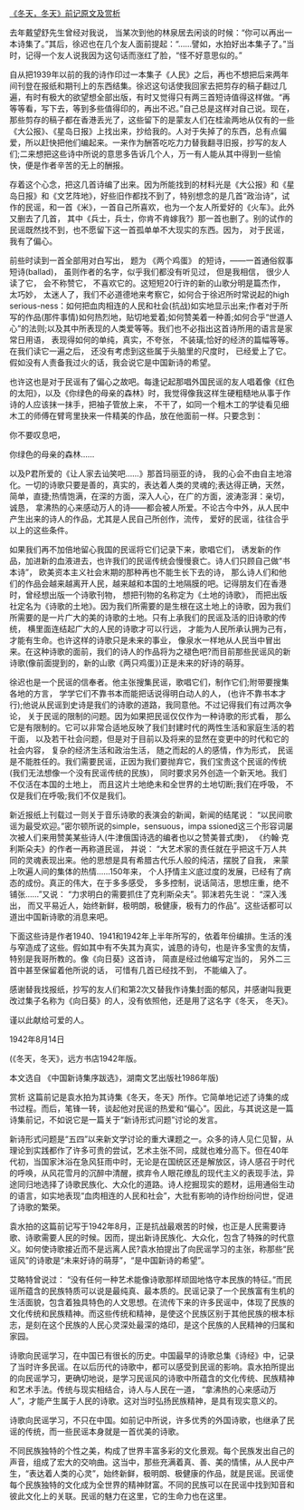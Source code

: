 [《冬天，冬天》前记原文及赏析](https://www.vrrw.net/wx/14472.html)

去年戴望舒先生曾经对我说， 当某次到他的林泉居去闲谈的时候：“你可以再出一本诗集了。”其后，徐迟也在几个友人面前提起：“……譬如，水拍好出本集子了。”当时，记得一个友人说我因为这句话而涨红了脸，“怪不好意思似的。”

自从把1939年以前的我的诗作印过一本集子《人民》之后，再也不想把后来两年间刊登在报纸和期刊上的东西结集。徐迟这句话使我回家去把剪存的稿子翻过几遍，有时有极大的欲望想全部出版，有时又觉得只有两三首短诗值得这样做。“再等等看，写下去，等到多些值得印的，再出不迟。”自己总是这样对自己说。现在，那些剪存的稿子都在香港丢光了，这些留下的是蒙友人们在桂渝两地从仅有的一些《大公报》、《星岛日报》上找出来，抄给我的。人对于失掉了的东西，总有点偏爱，所以赶快把他们编起来。一来作为酬答吃吃力力替我翻寻旧报，抄写的友人们;二来想把这些诗中所说的意思多告诉几个人，万一有人能从其中得到一些愉快，便是作者辛苦的无上的酬报。

存着这个心念，把这几首诗编了出来。因为所能找到的材料光是《大公报》和《星岛日报》和《文艺阵地》，好些旧作都找不到了，特别想念的是几首“政治诗”，试作的民谣，和一首《米》，一首自己所喜欢，也为一个友人所爱好的《火车》。此外又删去了几首， 其中《兵士，兵士，你肯不肯嫁我?》那一首也删了。别的试作的民谣既然找不到，也不愿留下这一首孤单单不大现实的东西。因为， 对于民谣， 我有了偏心。

前些时读到一首全部用对白写出， 题为 《两个鸡蛋》 的短诗，——一首通俗叙事短诗(ballad)， 虽则作者的名字，似乎我们都没有听见过， 但是我相信， 很少人读了它， 会不称赞它， 不喜欢它的。这短短20行许的新的山歌分明是篇杰作， 太巧妙， 太迷人了，我们不必道德地来考察它，如何合于徐迟所时常说起的high serious-ness：如何把血肉相连的人民和社会(抗战)如实地显示出来;作者对于所写的作品(那件事情)如何热烈地，贴切地爱着;如何赞美着一种善;如何合乎“世道人心”的法则;以及其中所表现的人类爱等等。我们也不必指出这首诗所用的语言是家常日用语， 表现得如何的单纯，真实，不夸张， 不装璜;恰好的经济的篇幅等等。在我们读它一遍之后， 还没有考虑到这些属于头脑里的尺度时， 已经爱上了它。假如没有人责备我过火的话，我会说它是中国新诗的希望。

也许这也是对于民谣有了偏心之故吧。每逢记起那唱外国民谣的友人唱着像《红色的太阳》，以及《你绿色的母亲的森林》时，我觉得像我这样生硬粗糙地从事于作诗的人应该抹一抹手，把袖子管放上来， 不干了，如同一个粗木工的学徒看见细木工的师傅在臂弯里抉来一件精美的作品，放在他面前一样。只要念到：

你不要叹息吧，

你绿色的母亲的森林……

以及P君所爱的《让人家去讪笑吧……》那首玛丽亚的诗， 我的心会不由自主地溶化。一切的诗歌只要是善的，真实的，表达着人类的灵魂的;表达得正确，天然， 简单，直捷;热情饱满，在深的方面，深入人心，在广的方面，波涛澎湃：亲切，诚恳， 拿沸热的心来感动万人的诗——都会被人所爱。不论古今中外，从人民中产生出来的诗人的作品，尤其是人民自己所创作，流传， 爱好的民谣，往往合乎以上的这些条件。

如果我们再不加倍地留心我国的民谣将它们记录下来，歌唱它们， 诱发新的作品，加进新的血液进去，也许我们的民谣传统会慢慢衰亡。诗人们只顾自己做“书本诗”， 欧美资本主义社会末期的那种再也不能生长下去的诗， 那么诗人们和他们的作品会越来越离开人民，越来越和本国的土地隔膜的吧。记得朋友们在香港时，曾经想出版一个诗歌刊物， 想把刊物的名称定为《土地的诗歌》， 而把出版社定名为《诗歌的土地》。因为我们所需要的是生根在这土地上的诗歌，因为我们所需要的是一片广大的美的诗歌的土地。只有上承我们的民谣及活的旧诗歌的传统， 横里面连结起广大的人民的诗歌才可以行远， 才能为人民所承认拥为己有， 才能有生命。也许这样的诗歌只是未来的事业， 像泉水一样地从人民当中冒出来。在这种诗歌的面前，我们的诗人的作品将为之褪色吧?而目前那些民谣风的新诗歌(像前面提到的，新的山歌《两只鸡蛋》)正是未来的好诗的萌芽。

徐迟也是一个民谣的信奉者。他主张搜集民谣，歌唱它们，制作它们;附带要搜集各地的方言， 学学它们不靠书本而能把话说得明白动人的人， (也许不靠书本才行);他说从民谣到史诗是我们的诗歌的道路，我同意他。不过记得我们有过两次争论， 关于民谣的限制的问题。因为如果把民谣仅仅作为一种诗歌的形式看， 那么它是有限制的。它可以非常合适地反映了我们封建时代的两性生活和家庭生活的若干面， 以及若干社会问题，但是对于目前以及将来的显然在变更中的时代和它的社会内容， 复杂的经济生活和政治生活， 随之而起的人的感情，作为形式， 民谣是不能胜任的。我们需要民谣，正因为我们要抛弃它，我们宝贵这个民谣的传统(我们无法想像一个没有民谣传统的民族)， 同时要求另外创造一个新天地。我们不仅活在本国的土地上， 而且这片土地绝未和全世界的土地切断;我们在呼吸， 不仅是我们在呼吸;我们不仅是我们。

新近报纸上刊载过一则关于音乐诗歌的表演会的新闻，新闻的结尾说： “以民间歌谣为最受欢迎。”密尔顿所说的simple，sensuous，impa ssioned这三个形容词屡次被人们来用赞美某些诗人(牛津俄国诗选的编者也以之赞美普式庚)， 《约翰·克利斯朵夫》的作者一再称道民谣， 并说： “大艺术家的责任就在乎把这千万人共同的灵魂表现出来。他的思想是具有希腊古代乐人般的纯洁，摆脱了自我， 来蒙上吹遍人间的集体的热情……150年来， 个人抒情主义底过度的发展，已经有了病态的成份。真正的伟大，在于多多感受， 多多控制，说话简洁，思想庄重，绝不铺张……”又说： “力求明白的需要抓住了克利斯朵夫”。郭沫若先生说： “深入浅出， 而又平易近人，始终新鲜，极明朗，极健康，极有力的作品”。这些话都可以道出中国新诗歌的消息来吧。

下面这些诗是作者1940、1941和1942年上半年所写的，依着年份编排。生活的浅与窄造成了这些。假如其中有不失其为真实，诚恳的诗句，也是许多宝贵的友情，特别是我哥所教的。像《向日葵》这首诗， 简直是经过他编写定当的， 另外二三首中甚至保留着他所说的话， 可惜有几首已经找不到， 不能编入了。

感谢替我找报纸，抄写的友人们和第2次又替我作诗集封面的郁风，并感谢叫我更改过集子名称为《向日葵》的人，没有依照他，还是用了这名字《冬天， 冬天》。

谨以此献给可爱的人。

1942年8月14日



(《冬天，冬天》，远方书店1942年版。

本文选自 《中国新诗集序跋选》，湖南文艺出版社1986年版)

赏析 这篇前记是袁水拍为其诗集《冬天，冬天》所作。它简单地记述了诗集的成书过程。而后，笔锋一转，谈起他对民谣的热爱和“偏心”。因此，与其说这是一篇诗集前记，不如说它是一篇关于“新诗形式问题”讨论的发言。

新诗形式问题是“五四”以来新文学讨论的重大课题之一。众多的诗人见仁见智，从理论到实践都作了许多可贵的尝试，艺术主张不同，成就也难分高下。但在40年代初，当国家沐浴在急风狂雨中时，无论是在国统区还是解放区，诗人感召于时代的呼唤，从风花雪月的沉醉中清醒，摈弃令人眼花缭乱的现代主义的表现手法，异途同归地选择了诗歌民族化、大众化的道路。诗人挖掘现实的题材，运用通俗生动的语言，如实地表现“血肉相连的人民和社会”，大批有影响的诗作纷纷问世，促进了诗歌的繁荣。

袁水拍的这篇前记写于1942年8月，正是抗战最艰苦的时候，也正是人民需要诗歌、诗歌需要人民的时候。因而，提出新诗民族化、大众化，包含了特殊的时代意义。如何使诗歌接近而不是远离人民?袁水拍提出了向民谣学习的主张，称那些“民谣风”的诗歌是“未来好诗的萌芽”，“是中国新诗的希望”。

艾略特曾说过： “没有任何一种艺术能像诗歌那样顽固地恪守本民族的特征。”而民谣所蕴含的民族特质可以说是最纯真、最本质的。民谣记录了一个民族富有生机的生活面貌，包含着独具特色的人文思想。在流传下来的许多民谣中，体现了民族的文化传统和民族精神。而这些传统和精神，是使这个民族区别于其他民族的根本标志，是刻在这个民族的人民心灵深处最深的烙印，是这个民族的人民精神的归属和家园。

诗歌向民谣学习，在中国已有很长的历史。中国最早的诗歌总集《诗经》中，记录了当时许多民谣。在以后历代的诗歌中，都可以感受到民谣的影响。袁水拍所提出的向民谣学习，更确切地说，是学习民谣风的诗歌中所蕴含的文化传统、民族精神和艺术手法。传统与现实相结合，诗人与人民在一道， “拿沸热的心来感动万人”，才能产生属于人民的诗歌。这对当时弘扬民族精神，是具有现实意义的。

诗歌向民谣学习，不只在中国。如前记中所说，许多优秀的外国诗歌，也继承了民谣的传统，而一些民谣本身就是一首优美的诗歌。

不同民族独特的个性之美，构成了世界丰富多彩的文化景观。每个民族发出自己的声音，组成了宏大的交响曲。这当中，那些充满着真、善、美的情愫，从人民中产生，“表达着人类的心灵”，始终新鲜，极明朗、极健康的作品，就是民谣。民谣使每个民族独特的文化成为全世界的精神财富。不同的民族可以在民谣中找到知音和彼此文化上的关联。民谣的魅力在这里，它的生命力也在这里。

